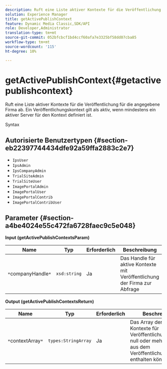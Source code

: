 ```yaml
---
description: Ruft eine Liste aktiver Kontexte für die Veröffentlichung für die angegebene Firma ab. Ein Veröffentlichungskontext gilt als aktiv, wenn mindestens ein aktiver Server für den Kontext definiert ist.
solution: Experience Manager
title: getActivePublishContext
feature: Dynamic Media Classic,SDK/API
role: Developer,Administrator
translation-type: tm+mt
source-git-commit: 052bfcbcf1bd4ccf60afa7e3325bf58dd07cba85
workflow-type: tm+mt
source-wordcount: '115'
ht-degree: 10%

---
```



# getActivePublishContext{#getactivepublishcontext}

Ruft eine Liste aktiver Kontexte für die Veröffentlichung für die angegebene Firma ab. Ein Veröffentlichungskontext gilt als aktiv, wenn mindestens ein aktiver Server für den Kontext definiert ist.

Syntax

## Autorisierte Benutzertypen {#section-eb22397744434dfe92a59ffa2883c2e7}

* `IpsUser`
* `IpsAdmin`
* `IpsCompanyAdmin`
* `TrialSiteAdmin`
* `TrialSiteUser`
* `ImagePortalAdmin`
* `ImagePortalUser`
* `ImagePortalContrib`
* `ImagePortalContribUser`

## Parameter {#section-a4be4024e55c472fa6728faec9c5e048}

**Input (getActivePublishContextsParam)**

| Name | Typ | Erforderlich | Beschreibung |
|---|---|---|---|
| `*`companyHandle`*` | `xsd:string` | Ja | Das Handle für aktive Kontexte mit Veröffentlichung der Firma zur Abfrage |

**Output (getActivePublishContextsReturn)**

| Name | Typ | Erforderlich | Beschreibung |
|---|---|---|---|
| `*`contextArray`*` | `types:StringArray` | Ja | Das Array der aktiven Kontexte für Veröffentlichungen, die null oder mehr Werte aus dem Veröffentlichungskontext enthalten können. |

